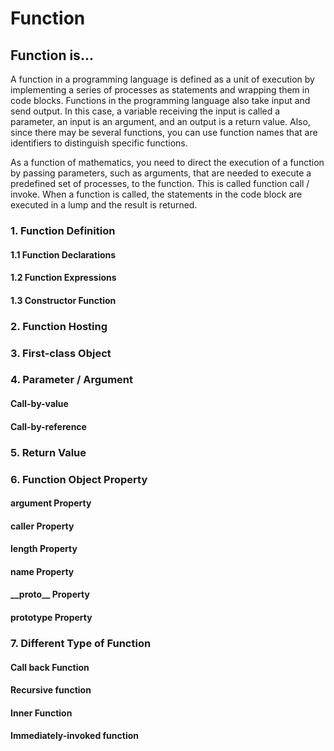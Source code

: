 # Function

## Function is...

A function in a programming language is defined as a unit of execution by implementing a series of processes as statements and wrapping them in code blocks. Functions in the programming language also take input and send output. In this case, a variable receiving the input is called a parameter, an input is an argument, and an output is a return value. Also, since there may be several functions, you can use function names that are identifiers to distinguish specific functions.

As a function of mathematics, you need to direct the execution of a function by passing parameters, such as arguments, that are needed to execute a predefined set of processes, to the function. This is called function call / invoke. When a function is called, the statements in the code block are executed in a lump and the result is returned.

### 1. Function Definition

#### 1.1 Function Declarations

#### 1.2 Function Expressions

#### 1.3 Constructor Function

### 2. Function Hosting

### 3. First-class Object

### 4. Parameter / Argument

#### Call-by-value

#### Call-by-reference

### 5. Return Value

### 6. Function Object Property 

#### argument Property 

#### caller Property 

#### length Property 

#### name Property 

#### \_\_proto\_\_ Property 

#### prototype Property 

### 7. Different Type of Function

#### Call back Function 

#### Recursive function

#### Inner Function

#### Immediately-invoked function

